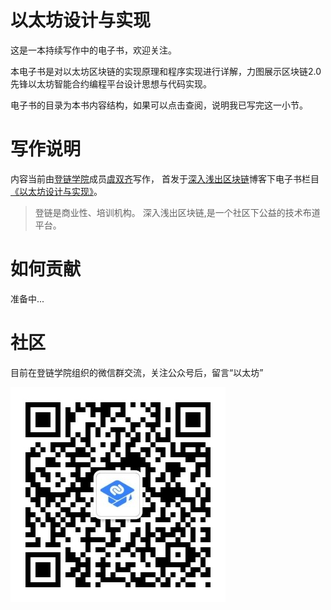 # 以太坊设计与实现

这是一本持续写作中的电子书，欢迎关注。

本电子书是对以太坊区块链的实现原理和程序实现进行详解，力图展示区块链2.0先锋以太坊智能合约编程平台设计思想与代码实现。

电子书的目录为本书内容结构，如果可以点击查阅，说明我已写完这一小节。

# 写作说明

内容当前由[登链学院](https://upchain.ke.qq.com/?tuin=bd898bbf)成员[虞双齐](https://yushuangqi.com)写作，
首发于[深入浅出区块链](https://learnblockchain.cn/)博客下电子书栏目[《以太坊设计与实现》](https://learnblockchain.cn/books/geth/)。

> 登链是商业性、培训机构。
> 深入浅出区块链,是一个社区下公益的技术布道平台。

# 如何贡献

准备中...

# 社区

目前在登链学院组织的微信群交流，关注公众号后，留言“以太坊”

![](images/01.jpeg)
